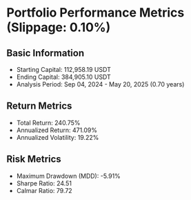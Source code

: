 # Portfolio Performance Metrics (Slippage: 0.10%)

## Basic Information

* Starting Capital: 112,958.19 USDT
* Ending Capital: 384,905.10 USDT
* Analysis Period: Sep 04, 2024 - May 20, 2025 (0.70 years)

## Return Metrics

* Total Return: 240.75%
* Annualized Return: 471.09%
* Annualized Volatility: 19.22%

## Risk Metrics

* Maximum Drawdown (MDD): -5.91%
* Sharpe Ratio: 24.51
* Calmar Ratio: 79.72
